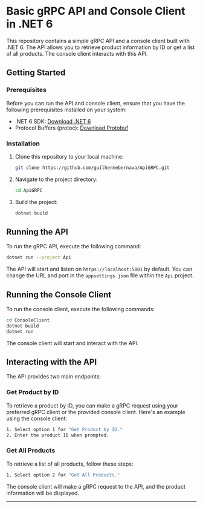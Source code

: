 # Basic gRPC API and Console Client in .NET 6

This repository contains a simple gRPC API and a console client built with .NET 6. The API allows you to retrieve product information by ID or get a list of all products. The console client interacts with this API.

## Getting Started

### Prerequisites

Before you can run the API and console client, ensure that you have the following prerequisites installed on your system:

- .NET 6 SDK: [Download .NET 6](https://dotnet.microsoft.com/download/dotnet/6.0)
- Protocol Buffers (protoc): [Download Protobuf](https://developers.google.com/protocol-buffers/docs/downloads)

### Installation

1. Clone this repository to your local machine:

   ```bash
   git clone https://github.com/guilhermebernava/ApiGRPC.git
   ```

2. Navigate to the project directory:

   ```bash
   cd ApiGRPC
   ```

3. Build the project:

   ```bash
   dotnet build
   ```

## Running the API

To run the gRPC API, execute the following command:

```bash
dotnet run --project Api
```

The API will start and listen on `https://localhost:5001` by default. You can change the URL and port in the `appsettings.json` file within the `Api` project.

## Running the Console Client

To run the console client, execute the following commands:

```bash
cd ConsoleClient
dotnet build
dotnet run
```

The console client will start and interact with the API.

## Interacting with the API

The API provides two main endpoints:

### Get Product by ID

To retrieve a product by ID, you can make a gRPC request using your preferred gRPC client or the provided console client. Here's an example using the console client:

```bash
1. Select option 1 for "Get Product by ID."
2. Enter the product ID when prompted.
```

### Get All Products

To retrieve a list of all products, follow these steps:

```bash
1. Select option 2 for "Get All Products."
```

The console client will make a gRPC request to the API, and the product information will be displayed.

---
